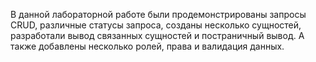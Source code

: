 В данной лабораторной работе были продемонстрированы запросы CRUD, различные статусы запроса, созданы несколько сущностей, разработали вывод связанных сущностей и постраничный вывод. А также добавлены несколько ролей, права и валидация данных.